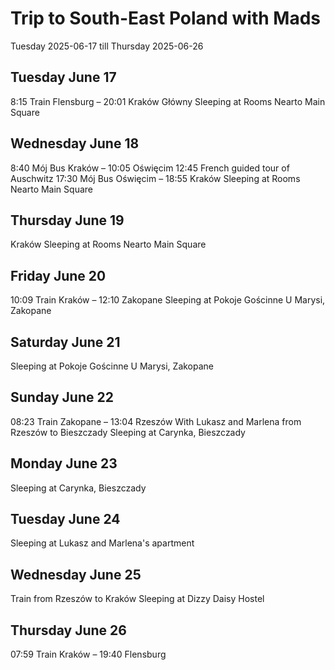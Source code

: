 # Trip to South-East Poland with Mads
Tuesday 2025-06-17 till Thursday 2025-06-26

## Tuesday June 17
8:15 Train Flensburg – 20:01 Kraków Główny
Sleeping at Rooms Nearto Main Square

## Wednesday June 18
8:40 Mój Bus Kraków – 10:05 Oświęcim
12:45 French guided tour of Auschwitz
17:30 Mój Bus Oświęcim – 18:55 Kraków
Sleeping at Rooms Nearto Main Square

## Thursday June 19
Kraków
Sleeping at Rooms Nearto Main Square

## Friday June 20
10:09 Train Kraków – 12:10 Zakopane
Sleeping at Pokoje Gościnne U Marysi, Zakopane

## Saturday June 21
Sleeping at Pokoje Gościnne U Marysi, Zakopane

## Sunday June 22
08:23 Train Zakopane – 13:04 Rzeszów
With Lukasz and Marlena from Rzeszów to Bieszczady
Sleeping at Carynka, Bieszczady

## Monday June 23
Sleeping at Carynka, Bieszczady

## Tuesday June 24
Sleeping at Lukasz and Marlena's apartment

## Wednesday June 25
Train from Rzeszów to Kraków
Sleeping at Dizzy Daisy Hostel

## Thursday June 26
07:59 Train Kraków – 19:40 Flensburg